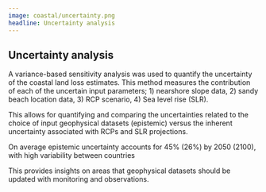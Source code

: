 ```yaml
---
image: coastal/uncertainty.png
headline: Uncertainty analysis
---
```


## Uncertainty analysis

A variance-based sensitivity analysis was used to quantify the uncertainty of the coastal land loss estimates. This method measures the contribution of each of the uncertain input parameters; 1) nearshore slope data, 2) sandy beach location data, 3) RCP scenario, 4) Sea level rise (SLR).

This allows for quantifying and comparing the uncertainties related to the choice of input geophysical datasets (epistemic) versus the inherent uncertainty associated with RCPs and SLR projections.

On average epistemic uncertainty accounts for 45% (26%) by 2050 (2100), with high variability between countries

This provides insights on areas that geophysical datasets should be updated with monitoring and observations.
